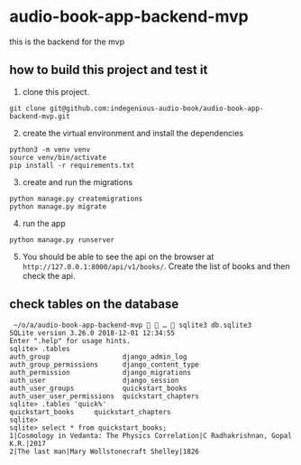 # audio-book-app-backend-mvp
this is the backend for the mvp

## how to build this project and test it

1. clone this project.

```
git clone git@github.com:indegenious-audio-book/audio-book-app-backend-mvp.git
```

2. create the virtual environment and install the dependencies

```
python3 -m venv venv
source venv/bin/activate
pip install -r requirements.txt
```

3. create and run the migrations

```
python manage.py createmigrations
python manage.py migrate
```

4. run the app

```
python manage.py runserver
```

5. You should be able to see the api on the browser at `http://127.0.0.1:8000/api/v1/books/`. Create the list of books and then check the api.

## check tables on the database

```
 ~/o/a/audio-book-app-backend-mvp   …  sqlite3 db.sqlite3 
SQLite version 3.26.0 2018-12-01 12:34:55
Enter ".help" for usage hints.
sqlite> .tables
auth_group                  django_admin_log          
auth_group_permissions      django_content_type       
auth_permission             django_migrations         
auth_user                   django_session            
auth_user_groups            quickstart_books          
auth_user_user_permissions  quickstart_chapters       
sqlite> .tables 'quick%'
quickstart_books     quickstart_chapters
sqlite> 
sqlite> select * from quickstart_books;
1|Cosmology in Vedanta: The Physics Correlation|C Radhakrishnan, Gopal K.R.|2017
2|The last man|Mary Wollstonecraft Shelley|1826
```
